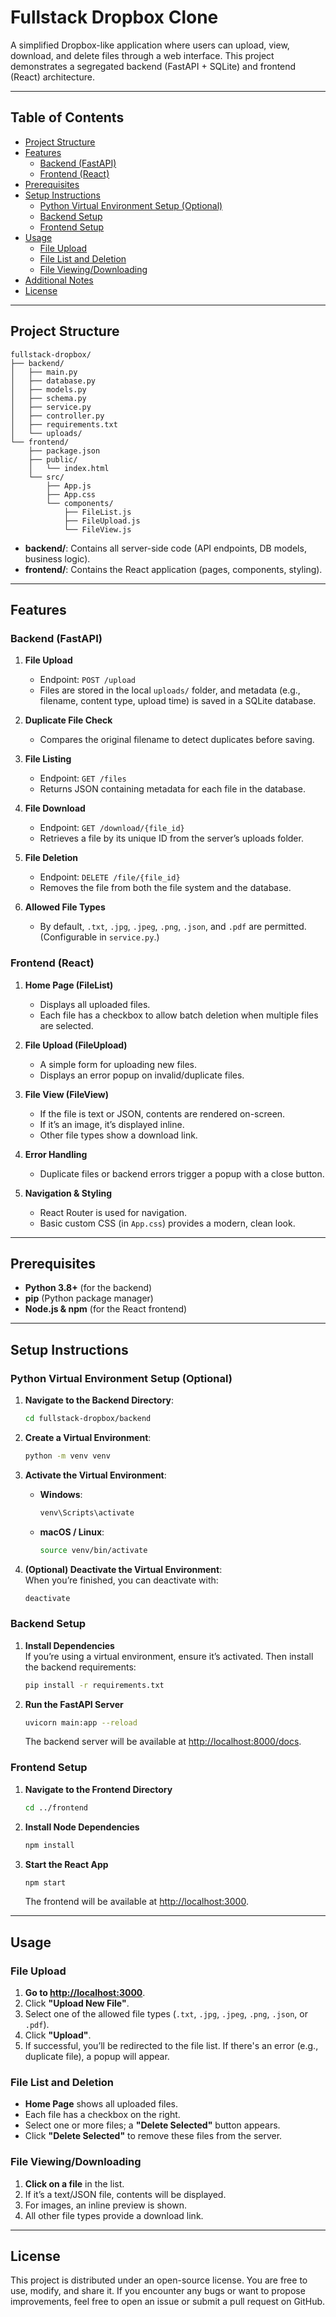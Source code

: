 # Fullstack Dropbox Clone

A simplified Dropbox-like application where users can upload, view, download, and delete files through a web interface. This project demonstrates a segregated backend (FastAPI + SQLite) and frontend (React) architecture.

---

## Table of Contents

- [Project Structure](#project-structure)
- [Features](#features)
  - [Backend (FastAPI)](#backend-fastapi)
  - [Frontend (React)](#frontend-react)
- [Prerequisites](#prerequisites)
- [Setup Instructions](#setup-instructions)
  - [Python Virtual Environment Setup (Optional)](#python-virtual-environment-setup-optional)
  - [Backend Setup](#backend-setup)
  - [Frontend Setup](#frontend-setup)
- [Usage](#usage)
  - [File Upload](#file-upload)
  - [File List and Deletion](#file-list-and-deletion)
  - [File Viewing/Downloading](#file-viewingdownloading)
- [Additional Notes](#additional-notes)
- [License](#license)

---

## Project Structure

```
fullstack-dropbox/
├── backend/
│   ├── main.py
│   ├── database.py
│   ├── models.py
│   ├── schema.py
│   ├── service.py
│   ├── controller.py
│   ├── requirements.txt
│   └── uploads/
└── frontend/
    ├── package.json
    ├── public/
    │   └── index.html
    └── src/
        ├── App.js
        ├── App.css
        └── components/
            ├── FileList.js
            ├── FileUpload.js
            └── FileView.js
```

- **backend/**: Contains all server-side code (API endpoints, DB models, business logic).
- **frontend/**: Contains the React application (pages, components, styling).

---

## Features

### Backend (FastAPI)

1. **File Upload**  
   - Endpoint: `POST /upload`  
   - Files are stored in the local `uploads/` folder, and metadata (e.g., filename, content type, upload time) is saved in a SQLite database.

2. **Duplicate File Check**  
   - Compares the original filename to detect duplicates before saving.

3. **File Listing**  
   - Endpoint: `GET /files`  
   - Returns JSON containing metadata for each file in the database.

4. **File Download**  
   - Endpoint: `GET /download/{file_id}`  
   - Retrieves a file by its unique ID from the server’s uploads folder.

5. **File Deletion**  
   - Endpoint: `DELETE /file/{file_id}`  
   - Removes the file from both the file system and the database.

6. **Allowed File Types**  
   - By default, `.txt`, `.jpg`, `.jpeg`, `.png`, `.json`, and `.pdf` are permitted. (Configurable in `service.py`.)

### Frontend (React)

1. **Home Page (FileList)**  
   - Displays all uploaded files.  
   - Each file has a checkbox to allow batch deletion when multiple files are selected.

2. **File Upload (FileUpload)**  
   - A simple form for uploading new files.  
   - Displays an error popup on invalid/duplicate files.

3. **File View (FileView)**  
   - If the file is text or JSON, contents are rendered on-screen.  
   - If it’s an image, it’s displayed inline.  
   - Other file types show a download link.

4. **Error Handling**  
   - Duplicate files or backend errors trigger a popup with a close button.

5. **Navigation & Styling**  
   - React Router is used for navigation.  
   - Basic custom CSS (in `App.css`) provides a modern, clean look.

---

## Prerequisites

- **Python 3.8+** (for the backend)
- **pip** (Python package manager)
- **Node.js & npm** (for the React frontend)

---

## Setup Instructions

### Python Virtual Environment Setup (Optional)

1. **Navigate to the Backend Directory**:
   ```bash
   cd fullstack-dropbox/backend
   ```

2. **Create a Virtual Environment**:
   ```bash
   python -m venv venv
   ```

3. **Activate the Virtual Environment**:
   - **Windows**:  
     ```bash
     venv\Scripts\activate
     ```
   - **macOS / Linux**:  
     ```bash
     source venv/bin/activate
     ```

4. **(Optional) Deactivate the Virtual Environment**:  
   When you’re finished, you can deactivate with:
   ```bash
   deactivate
   ```

### Backend Setup

1. **Install Dependencies**  
   If you’re using a virtual environment, ensure it’s activated. Then install the backend requirements:
   ```bash
   pip install -r requirements.txt
   ```

2. **Run the FastAPI Server**  
   ```bash
   uvicorn main:app --reload
   ```
   The backend server will be available at [http://localhost:8000/docs](http://localhost:8000/docs).

### Frontend Setup

1. **Navigate to the Frontend Directory**  
   ```bash
   cd ../frontend
   ```

2. **Install Node Dependencies**  
   ```bash
   npm install
   ```

3. **Start the React App**  
   ```bash
   npm start
   ```
   The frontend will be available at [http://localhost:3000](http://localhost:3000).

---

## Usage

### File Upload

1. **Go to [http://localhost:3000](http://localhost:3000)**.  
2. Click **"Upload New File"**.  
3. Select one of the allowed file types (`.txt`, `.jpg`, `.jpeg`, `.png`, `.json`, or `.pdf`).  
4. Click **"Upload"**.  
5. If successful, you’ll be redirected to the file list. If there's an error (e.g., duplicate file), a popup will appear.

### File List and Deletion

- **Home Page** shows all uploaded files.  
- Each file has a checkbox on the right.  
- Select one or more files; a **"Delete Selected"** button appears.  
- Click **"Delete Selected"** to remove these files from the server.

### File Viewing/Downloading

1. **Click on a file** in the list.  
2. If it’s a text/JSON file, contents will be displayed.  
3. For images, an inline preview is shown.  
4. All other file types provide a download link.

---

## License

This project is distributed under an open-source license. You are free to use, modify, and share it. If you encounter any bugs or want to propose improvements, feel free to open an issue or submit a pull request on GitHub.

